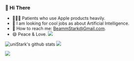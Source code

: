 ### 👋 Hi There
- 👨🏻‍💻 Patients who use Apple products heavily.
- 💼 I am looking for cool jobs as about Artificial Intelligence.
- 📮 How to reach me: BeammStark@Gmail.com.
- 😄 Peace & Love.
[![](https://activity-graph.herokuapp.com/graph?username=uniStark&theme=dracula)](https://github.com/ashutosh00710/github-readme-activity-graph)

![uniStark's github stats](https://github-readme-stats.vercel.app/api?username=uniStark&show_icons=true&theme=tokyonight)    ![](https://github-readme-stats.vercel.app/api/top-langs/?username=uniStark&layout=compact&langs_count=6&theme=tokyonight)

![](https://komarev.com/ghpvc/?username=uniStark&color=blueviolet)
<!--
**BeammNotFound/BeammNotFound** is a ✨ _special_ ✨ repository because its `README.md` (this file) appears on your GitHub profile.

Here are some ideas to get you started:

- 🔭 I’m currently working on ...
- 🌱 I’m currently learning ...
- 👯 I’m looking to collaborate on ...
- 🤔 I’m looking for help with ...
- 💬 Ask me about ...
- 📫 How to reach me: ...
- 😄 Pronouns: ...
- ⚡ Fun fact: ...
 - ⚡ About me：
   - https://space.bilibili.com/11027150?spm_id_from=333.1007.0.0
   - https://www.zhihu.com/people/liang-hao-82-28
-->
